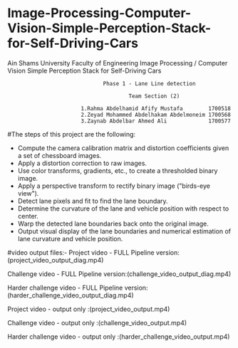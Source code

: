 # Image-Processing-Computer-Vision-Simple-Perception-Stack-for-Self-Driving-Cars
Ain Shams University
Faculty of Engineering
                                 Image Processing / Computer Vision
                           Simple Perception Stack for Self-Driving Cars
                           
                                  Phase 1 - Lane Line detection
                           
                                          Team Section (2)
                           
                           1.Rahma Abdelhamid Afify Mustafa        1700518
                           2.Zeyad Mohammed Abdelhakam Abdelmoneim 1700568
                           3.Zaynab Abdelbar Ahmed Ali             1700577

#The steps of this project are the following:

* Compute the camera calibration matrix and distortion coefficients given a set of chessboard images.
* Apply a distortion correction to raw images.
* Use color transforms, gradients, etc., to create a thresholded binary image.
* Apply a perspective transform to rectify binary image ("birds-eye view").
* Detect lane pixels and fit to find the lane boundary.
* Determine the curvature of the lane and vehicle position with respect to center.
* Warp the detected lane boundaries back onto the original image.
* Output visual display of the lane boundaries and numerical estimation of lane curvature and vehicle position.

#video output files:-
Project video - FULL Pipeline version:(project_video_output_diag.mp4)

Challenge video - FULL Pipeline version:(challenge_video_output_diag.mp4)

Harder challenge video - FULL Pipeline version:(harder_challenge_video_output_diag.mp4)

Project video - output only :(project_video_output.mp4)

Challenge video - output only :(challenge_video_output.mp4)

Harder challenge video - output only :(harder_challenge_video_output.mp4)
